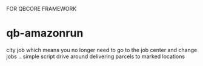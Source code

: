 FOR QBCORE FRAMEWORK


# qb-amazonrun
city job which means you no longer need to go to the job center and change jobs .. simple script drive around delivering  parcels to marked locations
